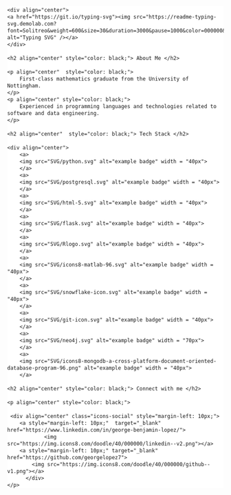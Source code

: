 <div style="background-color: white;"style="background-color: white;">

	<div align="center">
	<a href="https://git.io/typing-svg"><img src="https://readme-typing-svg.demolab.com?font=Solitreo&weight=600&size=30&duration=3000&pause=1000&color=000000&background=FFFFFF&center=true&vCenter=true&width=435&lines=George+Lopez" alt="Typing SVG" /></a>
	</div>

	<h2 align="center" style="color: black;"> About Me </h2>

	<p align="center"  style="color: black;">
	    First-class mathematics graduate from the University of Nottingham.
	</p>
	<p align="center" style="color: black;">
	    Experienced in programming languages and technologies related to software and data engineering.
	</p>

	<h2 align="center"  style="color: black;"> Tech Stack </h2>

	<div align="center">
	    <a>
	    <img src="SVG/python.svg" alt="example badge" width = "40px">
	    </a>
	    <a>
	    <img src="SVG/postgresql.svg" alt="example badge" width = "40px">
	    </a> 
	    <a>
	    <img src="SVG/html-5.svg" alt="example badge" width = "40px">
	    </a>  
	    <a>
	    <img src="SVG/flask.svg" alt="example badge" width = "40px">
	    </a>  
	    <a>
	    <img src="SVG/Rlogo.svg" alt="example badge" width = "40px">
	    </a>  
	    <a>
	    <img src="SVG/icons8-matlab-96.svg" alt="example badge" width = "40px">
	    </a>
	    <a>
	    <img src="SVG/snowflake-icon.svg" alt="example badge" width = "40px">
	    </a>      
	    <a>
	    <img src="SVG/git-icon.svg" alt="example badge" width = "40px">
	    </a>   
	    <a>
	    <img src="SVG/neo4j.svg" alt="example badge" width = "70px">
	    </a>
	    <a>
	    <img src="SVG/icons8-mongodb-a-cross-platform-document-oriented-database-program-96.png" alt="example badge" width = "40px">
	    </a>    

	<h2 align="center" style="color: black;"> Connect with me </h2>

	<p align="center" style="color: black;">

	 <div align="center" class="icons-social" style="margin-left: 10px;">
		<a style="margin-left: 10px;"  target="_blank" href="https://www.linkedin.com/in/george-benjamin-lopez/">
				<img src="https://img.icons8.com/doodle/40/000000/linkedin--v2.png"></a>
		<a style="margin-left: 10px;" target="_blank" href="https://github.com/georgelopez7">
			<img src="https://img.icons8.com/doodle/40/000000/github--v1.png"></a>
	      </div>
	</p>
</div>

